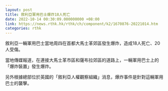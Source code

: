 ```yaml
---
layout: post
title: 敘利亞軍用巴士爆炸18人死亡
date: 2022-10-14 00:30:09.000000000 +08:00
link: https://news.rthk.hk/rthk/ch/component/k2/1670876-20221014.htm
categories: rthk
---
```


敘利亞一輛軍用巴士當地周四在首都大馬士革郊區發生爆炸，造成18人死亡、20人受傷。

當地傳媒報道，在連接大馬士革市區和薩布拉郊區的道路上，一輛軍用巴士上的「爆炸裝置」發生爆炸。

另外根據總部位於英國的「敘利亞人權觀察組織」消息，爆炸事件是針對這輛軍用巴士的襲擊。
